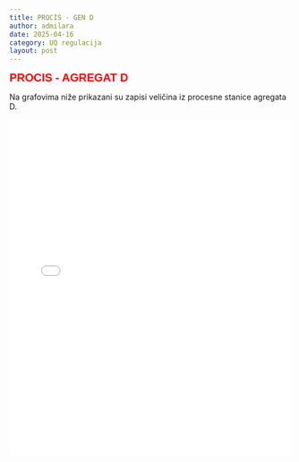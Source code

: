 ```yaml
---
title: PROCIS - GEN D
author: admilara
date: 2025-04-16
category: UQ regulacija
layout: post
---
```


<span style="font-size: 20px; font-weight: bold; color: red; font-family: Helvetica; text-align: center">
    PROCIS - AGREGAT D
</span>

Na grafovima niže prikazani su zapisi veličina iz procesne stanice agregata D. 

<div class="wide-graph">
    <iframe src="{{ site.baseurl }}/hrvoje-procis-htmls/procis-gen-d.html" width="100%" height="600px" frameborder="0"></iframe>
</div>